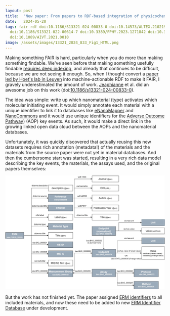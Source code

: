 ```yaml
---
layout: post
title:  "New paper: From papers to RDF-based integration of physicochemical data and adverse outcome pathways for nanomaterials"
date:   2024-05-20
tags: fair rdf doi:10.1186/S13321-024-00833-0 doi:10.14573/ALTEX.2102191 doi:10.3390/NANO10102068 erm
  doi:10.1186/S13321-022-00614-7 doi:10.3389/FPHY.2023.1271842 doi:10.3762/BJNANO.6.165
  doi:10.1089/AIVT.2021.0010
image: /assets/images/13321_2024_833_Fig1_HTML.png
---
```


Making something FAIR is hard, particularly when you do more than making something findable. We've seen before that
making something usefully findable [requires deep indexing](https://chem-bla-ics.blogspot.com/2020/10/new-paper-semi-automated-workflow-for.html?q=serena),
and already that continues to be difficult, because we are not seeing it enough.
So, when I thought convert a [paper led by Hoet's lab in Leuven](https://chem-bla-ics.blogspot.com/2021/05/new-strategy-towards-generation-of.html)
into machine-actionable RDF to make it FAIR, I gravely underestimated the amount of work.
[Jeaphianne](https://scholia.toolforge.org/author/Q99306396) et al. did an awesome job on this work
(doi:[10.1186/s13321-024-00833-0](https://doi.org/10.1186/s13321-024-00833-0)).

The idea was simple: write up which nanomaterial (type) activates which molecular initiating event.
It would simply annotate each material with a unique identifier to link it to databases like
[eNanoMapper](https://enanomapper.adma.ai/) and [NanoCommons](https://doi.org/10.3389/fphy.2023.1271842)
and it would use unique identifiers for the
[Adverse Outcome Pathway](https://chem-bla-ics.blogspot.com/2022/05/new-providing-adverse-outcome-pathways.html)) (AOP) key events.
As such, it would make a direct link in the growing linked open data cloud between the AOPs
and the nanomaterial databases.

Unfortunately, it was quickly discovered that actually reusing this new datasets requires rich annotation (metadata!)
of the materials and the materials from the source paper were not yet in material databases.
And then the cumbersome start was started, resulting in a very rich data model describing the
key events, the materials, the assays used, and the original papers themselves:

![](/assets/images/13321_2024_833_Fig1_HTML.png)

But the work has not finished yet. The paper assigned [ERM identifiers](https://chem-bla-ics.blogspot.com/2022/09/nanomaterial-identifiers-erm-identifier.html)
to all included materials, and now these need to be added to new [ERM Identifier Database](https://nanocommons.github.io/erm-database/)
under development.
